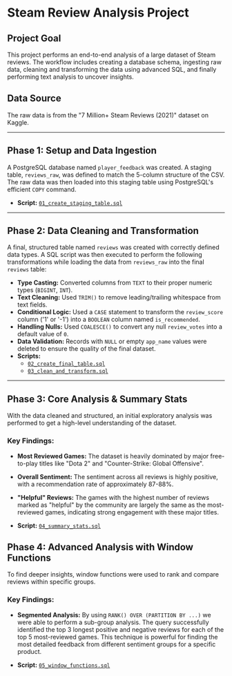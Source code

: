 # Steam Review Analysis Project

## Project Goal
This project performs an end-to-end analysis of a large dataset of Steam reviews. The workflow includes creating a database schema, ingesting raw data, cleaning and transforming the data using advanced SQL, and finally performing text analysis to uncover insights.

## Data Source
The raw data is from the "7 Million+ Steam Reviews (2021)" dataset on Kaggle.

---

## Phase 1: Setup and Data Ingestion
A PostgreSQL database named `player_feedback` was created. A staging table, `reviews_raw`, was defined to match the 5-column structure of the CSV. The raw data was then loaded into this staging table using PostgreSQL's efficient `COPY` command.
* **Script:** [`01_create_staging_table.sql`](./sql_scripts/01_create_staging_table.sql)

---

## Phase 2: Data Cleaning and Transformation
A final, structured table named `reviews` was created with correctly defined data types. A SQL script was then executed to perform the following transformations while loading the data from `reviews_raw` into the final `reviews` table:
* **Type Casting:** Converted columns from `TEXT` to their proper numeric types (`BIGINT`, `INT`).
* **Text Cleaning:** Used `TRIM()` to remove leading/trailing whitespace from text fields.
* **Conditional Logic:** Used a `CASE` statement to transform the `review_score` column ('1' or '-1') into a `BOOLEAN` column named `is_recommended`.
* **Handling Nulls:** Used `COALESCE()` to convert any null `review_votes` into a default value of `0`.
* **Data Validation:** Records with `NULL` or empty `app_name` values were deleted to ensure the quality of the final dataset.
* **Scripts:**
    * [`02_create_final_table.sql`](./sql_scripts/02_create_final_table.sql)
    * [`03_clean_and_transform.sql`](./sql_scripts/03_clean_and_transform.sql)

---

## Phase 3: Core Analysis & Summary Stats
With the data cleaned and structured, an initial exploratory analysis was performed to get a high-level understanding of the dataset.

### Key Findings:
* **Most Reviewed Games:** The dataset is heavily dominated by major free-to-play titles like "Dota 2" and "Counter-Strike: Global Offensive".
* **Overall Sentiment:** The sentiment across all reviews is highly positive, with a recommendation rate of approximately 87-88%.
* **"Helpful" Reviews:** The games with the highest number of reviews marked as "helpful" by the community are largely the same as the most-reviewed games, indicating strong engagement with these major titles.

* **Script:** [`04_summary_stats.sql`](./sql_scripts/04_summary_stats.sql)

## Phase 4: Advanced Analysis with Window Functions
To find deeper insights, window functions were used to rank and compare reviews within specific groups.

### Key Findings:
* **Segmented Analysis:** By using `RANK() OVER (PARTITION BY ...)` we were able to perform a sub-group analysis. The query successfully identified the top 3 longest positive and negative reviews for each of the top 5 most-reviewed games. This technique is powerful for finding the most detailed feedback from different sentiment groups for a specific product.

* **Script:** [`05_window_functions.sql`](./sql_scripts/05_window_functions.sql)